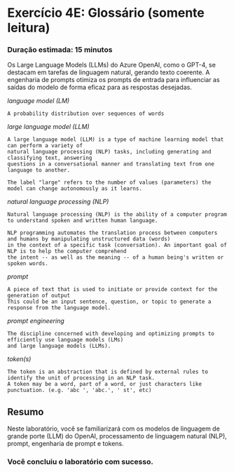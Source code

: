 # Exercício 4E: Glossário (somente leitura)

### Duração estimada: 15 minutos

Os Large Language Models (LLMs) do Azure OpenAI, como o GPT-4, se destacam em tarefas de linguagem natural, gerando texto coerente. A engenharia de prompts otimiza os prompts de entrada para influenciar as saídas do modelo de forma eficaz para as respostas desejadas.

*language model (LM)*
```
A probability distribution over sequences of words
```

*large language model (LLM)*
```
A large language model (LLM) is a type of machine learning model that can perform a variety of 
natural language processing (NLP) tasks, including generating and classifying text, answering 
questions in a conversational manner and translating text from one language to another.

The label "large" refers to the number of values (parameters) the model can change autonomously as it learns.
```

*natural language processing (NLP)*
```
Natural language processing (NLP) is the ability of a computer program to understand spoken and written human language.

NLP programming automates the translation process between computers and humans by manipulating unstructured data (words)
in the context of a specific task (conversation). An important goal of NLP is to help the computer comprehend 
the intent -- as well as the meaning -- of a human being's written or spoken words.
```

*prompt*
```
A piece of text that is used to initiate or provide context for the generation of output
This could be an input sentence, question, or topic to generate a response from the language model.
```

*prompt engineering*
```
The discipline concerned with developing and optimizing prompts to efficiently use language models (LMs)
and large language models (LLMs).
```

*token(s)*
```
The token is an abstraction that is defined by external rules to identify the unit of processing in an NLP task.
A token may be a word, part of a word, or just characters like punctuation. (e.g. 'abc ', 'abc.', ' st', etc)
```


## Resumo

Neste laboratório, você se familiarizará com os modelos de linguagem de grande porte (LLM) do OpenAI, processamento de linguagem natural (NLP), prompt, engenharia de prompt e tokens.

### Você concluiu o laboratório com sucesso.